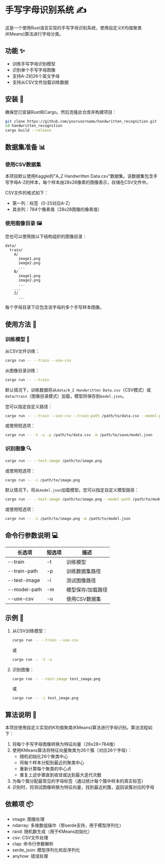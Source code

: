 # 手写字母识别系统 ✍️

这是一个使用Rust语言实现的手写字母识别系统，使用自定义K均值聚类(KMeans)算法进行字母分类。

## 功能 ✨

- 训练手写字母识别模型
- 识别单个手写字母图像
- 支持A-Z的26个英文字母
- 支持从CSV文件加载训练数据

## 安装 🔧

确保您已安装Rust和Cargo。然后克隆此仓库并构建项目：

```bash
git clone https://github.com/yourusername/handwritten_recognition.git
cd handwritten_recognition
cargo build --release
```

## 数据集准备 📊

### 使用CSV数据集

本项目默认使用Kaggle的"A_Z Handwritten
Data.csv"数据集。该数据集包含手写字母A-Z的样本，每个样本由28x28像素的图像表示，存储在CSV文件中。

CSV文件的格式如下：

- 第一列：标签（0-25对应A-Z）
- 其余列：784个像素值（28x28图像的像素值）

### 使用图像目录 🖼️

您也可以使用按以下结构组织的图像目录：

```
data/
  train/
    A/
      image1.png
      image2.png
      ...
    B/
      image1.png
      image2.png
      ...
    ...
    Z/
      ...
```

每个字母目录下应包含该字母的多个手写样本图像。

## 使用方法 🚀

### 训练模型 🧠

从CSV文件训练：

```bash
cargo run -- --train --use-csv
```

从图像目录训练：

```bash
cargo run -- --train
```

默认情况下，训练数据将从`data/A_Z Handwritten Data.csv`（CSV模式）或`data/train`（图像目录模式）加载，模型将保存到`model.json`。

您可以指定自定义路径：

```bash
cargo run -- --train --use-csv --train-path /path/to/data.csv --model-path /path/to/save/model.json
```

或使用短选项：

```bash
cargo run -- -t -u -p /path/to/data.csv -m /path/to/save/model.json
```

### 识别图像 🔍

```bash
cargo run -- --test-image /path/to/image.png
```

或使用短选项：

```bash
cargo run -- -i /path/to/image.png
```

默认情况下，将从`model.json`加载模型。您可以指定自定义模型路径：

```bash
cargo run -- --test-image /path/to/image.png --model-path /path/to/model.json
```

或使用短选项：

```bash
cargo run -- -i /path/to/image.png -m /path/to/model.json
```

## 命令行参数说明 💻

| 长选项       | 短选项 | 描述              |
| ------------ | ------ | ----------------- |
| --train      | -t     | 训练模型          |
| --train-path | -p     | 训练数据集路径    |
| --test-image | -i     | 测试图像路径      |
| --model-path | -m     | 模型保存/加载路径 |
| --use-csv    | -u     | 使用CSV数据集     |

## 示例 📝

1. 从CSV训练模型：
   ```bash
   cargo run -- --train --use-csv
   ```
   或
   ```bash
   cargo run -- -t -u
   ```

2. 识别图像：
   ```bash
   cargo run -- --test-image test_image.png
   ```
   或
   ```bash
   cargo run -- -i test_image.png
   ```

## 算法说明 🧮

本项目使用自定义实现的K均值聚类(KMeans)算法进行字母识别。算法流程如下：

1. 将每个手写字母图像转换为特征向量（28x28=784维）
2. 使用KMeans算法将特征向量聚类为26个簇（对应26个字母）：
   - 随机初始化26个聚类中心
   - 将每个样本分配到最近的聚类中心
   - 重新计算每个聚类的中心点
   - 重复上述步骤直到收敛或达到最大迭代次数
3. 为每个簇分配最常见的字母标签（通过统计每个簇中样本的真实标签）
4. 识别时，将测试图像转换为特征向量，找到最近的簇，返回该簇对应的字母

## 依赖项 📦

- image: 图像处理
- ndarray: 多维数组操作（带serde支持，用于模型序列化）
- rand: 随机数生成（用于KMeans初始化）
- csv: CSV文件处理
- clap: 命令行参数解析
- serde_json: 模型序列化和反序列化
- anyhow: 错误处理

